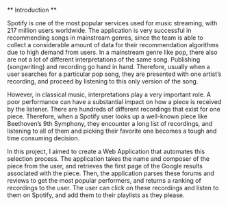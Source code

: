 ** Introduction **

Spotify is one of the most popular services used for music streaming, with 217 million users worldwide. The application is very successful in recommending songs in mainstream genres, since the team is able to collect a considerable amount of data for their recommendation algorithms due to high demand from users. In a mainstream genre like pop, there also are not a lot of different interpretations of the same song. Publishing (songwriting) and recording go hand in hand. Therefore, usually when a user searches for a particular pop song, they are presented with one artist’s recording, and proceed by listening to this only version of the song. 

However, in classical music, interpretations play a very important role. A poor performance can have a substantial impact on how a piece is received by the listener. There are hundreds of different recordings that exist for one piece. Therefore, when a Spotify user looks up a well-known piece like Beethoven’s 9th Symphony, they encounter a long list of recordings, and listening to all of them and picking their favorite one becomes a tough and time consuming decision. 

In this project, I aimed to create a Web Application that automates this selection process. The application takes the name and composer of the piece from the user, and retrieves the first page of the Google results associated with the piece. Then, the application parses these forums and reviews to get the most popular performers, and returns a ranking of recordings to the user. The user can click on these recordings and listen to them on Spotify, and add them to their playlists as they please.
